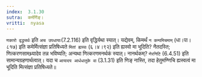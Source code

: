 ```yaml
---
index:  3.1.30
sutra:  कर्मर्णिङ्।
vritti:  nyasa
---
```


`णकारो वृद्ध्यर्थः` इति `अच उपधायाः`(7.2.116) इति वृद्धिर्यथा स्यात्। यद्येवम्, किमर्थं `न कम्पमिचमाम्` (धा।पा।८१७) इति कमेर्मित्संज्ञा प्रतिषिध्यते `मितां ह्यस्वः` (६।४।९२) इति ह्यस्वो मा भूदिति? नैतदस्ति; णित्करणसामथ्र्यादेव तन्न भविष्यति; अन्यथा णित्करणमनर्थकं स्यात्। नानर्थकम्? `णेरनिटि` (6.4.51) इति सामान्यग्रहणार्थत्वात्। यदा च `आयादय आर्धधातुके वा` (3.1.31) इति णिङ् नास्ति, तदा हेतुमण्णिचि ह्यस्वत्वं मा भूदिति मित्संज्ञा प्रतिषिध्यते॥
